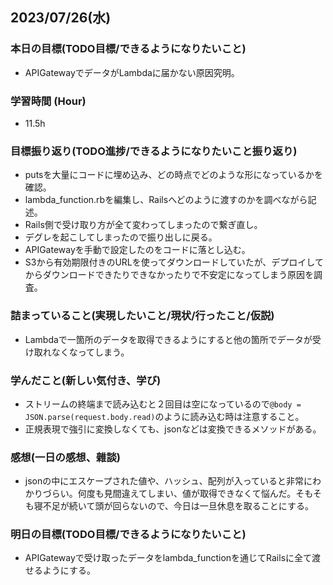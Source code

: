 ## 2023/07/26(水)

### 本日の目標(TODO目標/できるようになりたいこと)

- APIGatewayでデータがLambdaに届かない原因究明。

### 学習時間 (Hour)

- 11.5h

### 目標振り返り(TODO進捗/できるようになりたいこと振り返り)

- putsを大量にコードに埋め込み、どの時点でどのような形になっているかを確認。
- lambda_function.rbを編集し、Railsへどのように渡すのかを調べながら記述。
- Rails側で受け取り方が全て変わってしまったので繋ぎ直し。
- デグレを起こしてしまったので振り出しに戻る。
- APIGatewayを手動で設定したのをコードに落とし込む。
- S3から有効期限付きのURLを使ってダウンロードしていたが、デプロイしてからダウンロードできたりできなかったりで不安定になってしまう原因を調査。

### 詰まっていること(実現したいこと/現状/行ったこと/仮説)

- Lambdaで一箇所のデータを取得できるようにすると他の箇所でデータが受け取れなくなってしまう。

### 学んだこと(新しい気付き、学び)

- ストリームの終端まで読み込むと２回目は空になっているので`@body = JSON.parse(request.body.read)`のように読み込む時は注意すること。
- 正規表現で強引に変換しなくても、jsonなどは変換できるメソッドがある。

### 感想(一日の感想、雜談)

- jsonの中にエスケープされた値や、ハッシュ、配列が入っていると非常にわかりづらい。何度も見間違えてしまい、値が取得できなくて悩んだ。そもそも寝不足が続いて頭が回らないので、今日は一旦休息を取ることにする。

### 明日の目標(TODO目標/できるようになりたいこと)

- APIGatewayで受け取ったデータをlambda_functionを通じてRailsに全て渡せるようにする。
